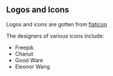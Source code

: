 ## Logos and Icons
Logos and icons are gotten from [flaticon](https://www.flaticon.com)

The designers of various icons include:
- Freepik
- Chanut
- Good Ware
- Eleonor Wang
